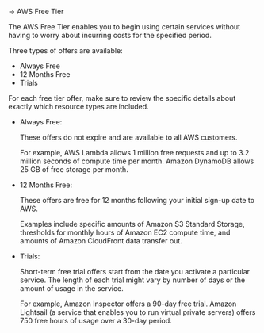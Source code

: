 -> AWS Free Tier

The AWS Free Tier enables you to begin using certain services without having to worry about incurring costs for the specified period. 

Three types of offers are available: 

- Always Free
- 12 Months Free
- Trials

For each free tier offer, make sure to review the specific details about exactly which resource types are included. 

- Always Free:

    These offers do not expire and are available to all AWS customers.

    For example, AWS Lambda allows 1 million free requests and up to 3.2 million seconds of compute time per month. Amazon DynamoDB allows 25 GB of free storage per month.

- 12 Months Free:

    These offers are free for 12 months following your initial sign-up date to AWS.

    Examples include specific amounts of Amazon S3 Standard Storage, thresholds for monthly hours of Amazon EC2 compute time, and amounts of Amazon CloudFront data transfer out.

- Trials:

    Short-term free trial offers start from the date you activate a particular service. The length of each trial might vary by number of days or the amount of usage in the service.

    For example, Amazon Inspector offers a 90-day free trial. Amazon Lightsail (a service that enables you to run virtual private servers) offers 750 free hours of usage over a 30-day period.